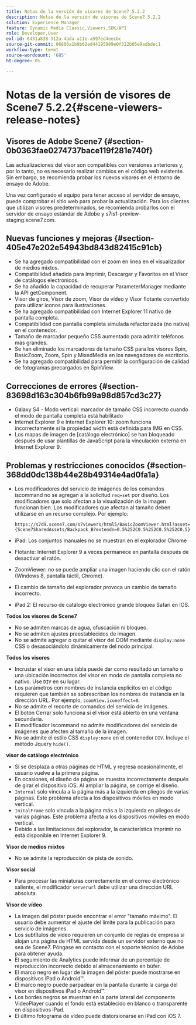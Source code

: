 ```yaml
---
title: Notas de la versión de visores de Scene7 5.2.2
description: Notas de la versión de visores de Scene7 5.2.2
solution: Experience Manager
feature: Dynamic Media Classic,Viewers,SDK/API
role: Developer,User
exl-id: 6451a838-312a-4ada-a11e-a597ed4eecbc
source-git-commit: 06806a1b9b02ed44195909e0f322b05e9adbdec1
workflow-type: tm+mt
source-wordcount: '685'
ht-degree: 0%

---
```


# Notas de la versión de visores de Scene7 5.2.2{#scene-viewers-release-notes}

## Visores de Adobe Scene7 {#section-0b0363fae0274737bace119f281e740f}

Las actualizaciones del visor son compatibles con versiones anteriores y, por lo tanto, no es necesario realizar cambios en el código web existente. Sin embargo, se recomienda probar los nuevos visores en el entorno de ensayo de Adobe.

Una vez configurado el equipo para tener acceso al servidor de ensayo, puede comprobar el sitio web para probar la actualización. Para los clientes que utilizan visores predeterminados, se recomienda probarlos con el servidor de ensayo estándar de Adobe y s7is1-preview-staging.scene7.com.

## Nuevas funciones y mejoras {#section-405e47e202e54943bd843d82415c91cb}

* Se ha agregado compatibilidad con el zoom en línea en el visualizador de medios mixtos.
* Compatibilidad añadida para Imprimir, Descargar y Favoritos en el Visor de catálogos electrónicos.
* Se ha añadido la capacidad de recuperar ParameterManager mediante la API getComponent.
* Visor de giros, Visor de zoom, Visor de vídeo y Visor flotante convertido para utilizar iconos para ilustraciones.
* Se ha agregado compatibilidad con Internet Explorer 11 nativo de pantalla completa.
* Compatibilidad con pantalla completa simulada refactorizada (no nativa) en el contenedor.
* Tamaño de marcador pequeño CSS aumentado para admitir teléfonos más grandes.
* Se han eliminado los marcadores de tamaño CSS para los visores Spin, BasicZoom, Zoom, Spin y MixedMedia en los navegadores de escritorio.
* Se ha agregado compatibilidad para permitir la configuración de calidad de fotogramas precargados en SpinView.

## Correcciones de errores {#section-83698d163c304b6fb99a98d857cd3c27}

* Galaxy S4 - Modo vertical: marcador de tamaño CSS incorrecto cuando el modo de pantalla completa está habilitado
* Internet Explorer 9 e Internet Explorer 10: zoom funciona incorrectamente si la propiedad width está definida para IMG en CSS.
* Los mapas de imagen de [catálogo electrónico] se han bloqueado después de usar plantillas de JavaScript para la vinculación externa en Internet Explorer 9.

## Problemas y restricciones conocidos {#section-368dd0dc138b44e28b49314e4ad0fa1a}

* Los modificadores del servicio de imágenes de los comandos iscommand no se agregan a la solicitud `req=set` por diseño. Los modificadores que solo afectan a la visualización de la imagen funcionan bien. Los modificadores que afectan al tamaño deben utilizarse en un recurso complejo. Por ejemplo:

  ```
  https://s7d9.scene7.com/s7viewers/html5/BasicZoomViewer.html?asset= {Scene7SharedAssets/Backpack_B?extendn=0.5%252C0.5%252C0.5%252C0.5}
  ```

* iPad: Los conjuntos manuales no se muestran en el explorador Chrome
* Flotante: Internet Explorer 9 a veces permanece en pantalla después de desactivar el ratón.
* ZoomViewer: no se puede ampliar una imagen haciendo clic con el ratón (Windows 8, pantalla táctil, Chrome).
* El cambio de tamaño del explorador provoca un cambio de tamaño incorrecto.
* iPad 2: El recurso de catálogo electrónico grande bloquea Safari en IOS.

**Todos los visores de Scene7**

* No se admiten marcas de agua, ofuscación ni bloqueo.
* No se admiten ajustes preestablecidos de imagen.
* No se admite agregar o quitar el visor del DOM mediante `display:none` CSS o desasociándolo dinámicamente del nodo principal.

**Todos los visores**

* Incrustar el visor en una tabla puede dar como resultado un tamaño o una ubicación incorrectos del visor en modo de pantalla completa no nativo. Use `DIV` en su lugar.
* Los parámetros con nombres de instancia explícitos en el código requieren que también se sobrescriban los nombres de instancia en la dirección URL. Por ejemplo, `zoomView.iconeffect=0`.
* No se admite el recorte de comandos del servicio de imágenes.
* El botón Cerrar solo funciona si el visor está abierto en una ventana secundaria.
* El modificador Iscommand no admite modificadores del servicio de imágenes que afecten al tamaño de la imagen.
* No se admite el estilo CSS `display:none` en el contenedor `DIV`. Incluye el método Jquery `hide()`.

**visor de catálogo electrónico**

* Si se desplaza a otras páginas de HTML y regresa ocasionalmente, el usuario vuelve a la primera página.
* En ocasiones, el diseño de página se muestra incorrectamente después de girar el dispositivo iOS. Al ampliar la página, se corrige el diseño.
* `Internal` solo vincula a la página más a la izquierda en pliegos de varias páginas. Este problema afecta a los dispositivos móviles en modo vertical.
* `InitalFrame` solo vincula a la página más a la izquierda en pliegos de varias páginas. Este problema afecta a los dispositivos móviles en modo vertical.
* Debido a las limitaciones del explorador, la característica Imprimir no está disponible en Internet Explorer 9.

**Visor de medios mixtos**

* No se admite la reproducción de pista de sonido.

**Visor social**

* Para procesar las miniaturas correctamente en el correo electrónico saliente, el modificador `serverurl` debe utilizar una dirección URL absoluta.

**Visor de vídeo**

* La imagen del póster puede encontrar el error &quot;tamaño máximo&quot;. El usuario debe aumentar el ajuste del límite para la publicación para servicio de imágenes.
* Los subtítulos de vídeo requieren un conjunto de reglas de empresa si alojan una página de HTML servida desde un servidor externo que no sea de Scene7. Póngase en contacto con el soporte técnico de Adobe para obtener ayuda.
* El seguimiento de Analytics puede informar de un porcentaje de reproducción incorrecto debido al almacenamiento en búfer.
* El marco negro en lugar de la imagen del póster puede mostrarse en dispositivos iPad o Android™.
* El marco negro puede parpadear en la pantalla durante la carga del visor en dispositivos iPad o Android™.
* Los bordes negros se muestran en la parte lateral del componente VideoPlayer cuando el fondo está establecido en blanco o transparente en dispositivos iPad.
* El último fotograma de vídeo puede distorsionarse en iPad con iOS 7.
